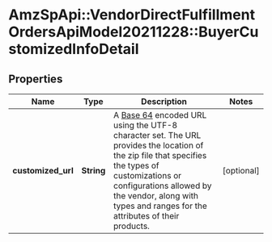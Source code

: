 # AmzSpApi::VendorDirectFulfillmentOrdersApiModel20211228::BuyerCustomizedInfoDetail

## Properties
Name | Type | Description | Notes
------------ | ------------- | ------------- | -------------
**customized_url** | **String** | A [Base 64](https://datatracker.ietf.org/doc/html/rfc4648#section-4) encoded URL using the UTF-8 character set. The URL provides the location of the zip file that specifies the types of customizations or configurations allowed by the vendor, along with types and ranges for the attributes of their products. | [optional] 

